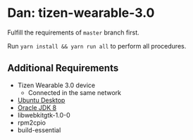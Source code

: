 # Dan: tizen-wearable-3.0

Fulfill the requirements of `master` branch first.

Run `yarn install && yarn run all` to perform all procedures.

## Additional Requirements

* Tizen Wearable 3.0 device
  * Connected in the same network
* [Ubuntu Desktop](https://www.ubuntu.com/download/desktop)
* [Oracle JDK 8](http://www.webupd8.org/2012/09/install-oracle-java-8-in-ubuntu-via-ppa.html)
* libwebkitgtk-1.0-0
* rpm2cpio
* build-essential

